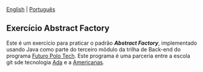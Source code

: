 [English](README.md) | [Português](README.pt-br.md)

## Exercício Abstract Factory

Este é um exercício para praticar o padrão ***Abstract Factory***, implementado usando Java como parte do terceiro módulo da trilha de
Back-end do programa [Futuro Polo Tech](https://polotech.americanas.io/). Este programa é uma parceria entre a escola
git sde tecnologia [Ada](https://ada.tech/sou-aluno) e a [Americanas](https://carreiras.americanas.com/).
